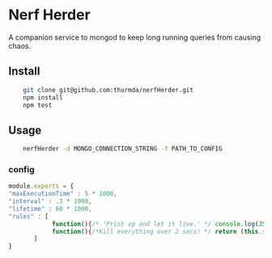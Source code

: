 # Nerf Herder

A companion service to mongod to keep long running queries from causing chaos.

## Install

````bash
    git clone git@github.com:thurmda/nerfHerder.git
    npm install
    npm test
````

## Usage

````bash
    nerfHerder -d MONGO_CONNECTION_STRING -f PATH_TO_CONFIG
````

### config

````js
module.exports = {
"maxExecutionTime" : 5 * 1000,
"interval" : .3 * 1000,
"lifetime" : 60 * 1000,
"rules" : [
            function(){/* 'Print op and let it live.' */ console.log(JSON.stringify(this)); return true;},
            function(){/*Kill everything over 2 secs! */ return (this.secs_running < 2);}
       ]
}
````
